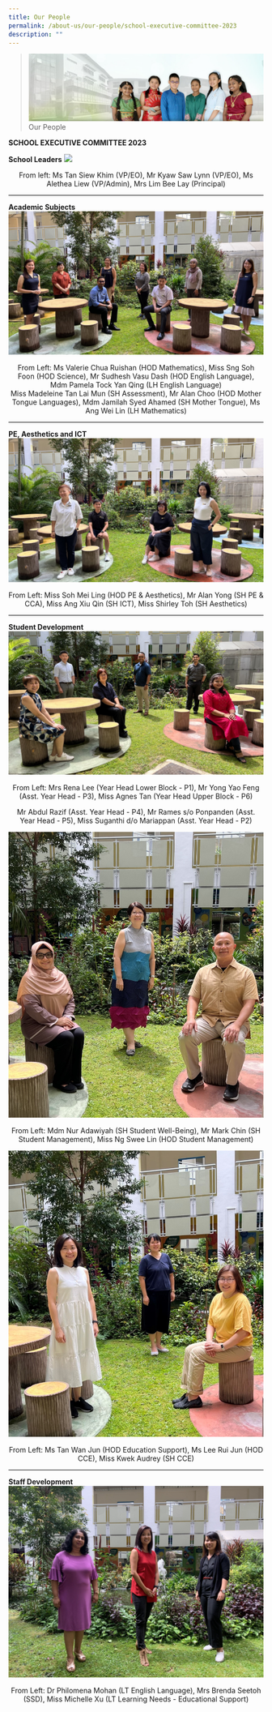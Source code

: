 ```yaml
---
title: Our People
permalink: /about-us/our-people/school-executive-committee-2023
description: ""
---
```


> ![](/images/About%20Us/banner2-with%20bg.jpg)
> Our People

**SCHOOL EXECUTIVE COMMITTEE 2023**

**School Leaders**
![](/images/Our%20People/2023_Sch_Leader.jpg)

<center>From left: Ms Tan Siew Khim (VP/EO), Mr Kyaw Saw Lynn (VP/EO), Ms Alethea Liew (VP/Admin),
Mrs Lim Bee Lay (Principal)</center>

<hr style="height:1px;border-width:0;color:gray;background-color:black">

**Academic Subjects**
![](/images/Our%20People/Academic%20Subjects.jpg)
<center>From Left: Ms Valerie Chua Ruishan (HOD Mathematics), Miss Sng Soh Foon (HOD Science),
Mr Sudhesh Vasu Dash (HOD English Language), Mdm Pamela Tock Yan Qing (LH English Language)</center>
<center>Miss Madeleine Tan Lai Mun (SH Assessment), Mr Alan Choo (HOD Mother Tongue Languages),
Mdm Jamilah Syed Ahamed (SH Mother Tongue), Ms Ang Wei Lin (LH Mathematics)</center>

<hr style="height:1px;border-width:0;color:gray;background-color:black">

**PE, Aesthetics and ICT**
![](/images/Our%20People/PE,%20Aesthetics%20and%20ICt.jpg)
<center>From Left: Miss Soh Mei Ling (HOD PE & Aesthetics), Mr Alan Yong (SH PE & CCA),
Miss Ang Xiu Qin (SH ICT), Miss Shirley Toh (SH Aesthetics)</center>

<hr style="height:1px;border-width:0;color:gray;background-color:black">

**Student Development**
![](/images/Our%20People/Student%20Development.jpg)
<center>From Left: Mrs Rena Lee (Year Head Lower Block - P1), Mr Yong Yao Feng (Asst. Year Head - P3),
Miss Agnes Tan (Year Head Upper Block - P6)
 
Mr Abdul Razif (Asst. Year Head - P4), Mr Rames s/o Ponpanden (Asst. Year Head - P5),
Miss Suganthi d/o Mariappan (Asst. Year Head - P2)</center>
	
![](/images/Our%20People/Student%20Development%202.jpg)
<center>From Left: Mdm Nur Adawiyah (SH Student Well-Being), Mr Mark Chin (SH Student Management), Miss Ng Swee Lin (HOD Student Management)</center>
	
![](/images/Our%20People/Student%20Development%203.jpg)
<center>From Left: Ms Tan Wan Jun (HOD Education Support), Ms Lee Rui Jun (HOD CCE), Miss Kwek Audrey (SH CCE) </center>
	
<hr style="height:1px;border-width:0;color:gray;background-color:black">

**Staff Development**
![](/images/Our%20People/Staff%20Development.jpg)
<center>From Left: Dr Philomena Mohan (LT English Language), Mrs Brenda Seetoh (SSD),
Miss Michelle Xu (LT Learning Needs - Educational Support)</center>
	

